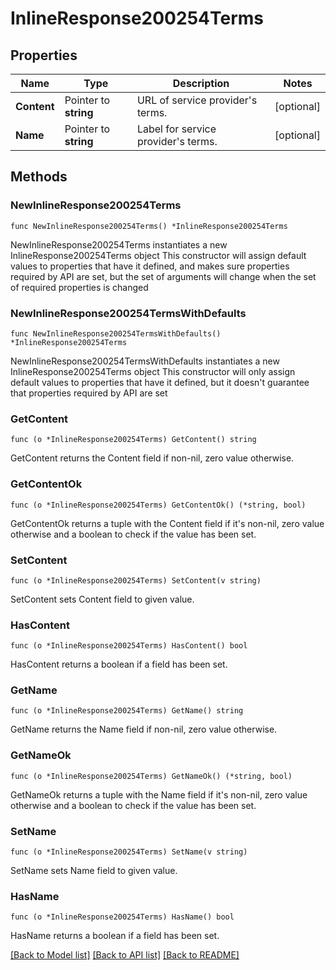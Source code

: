 # InlineResponse200254Terms

## Properties

Name | Type | Description | Notes
------------ | ------------- | ------------- | -------------
**Content** | Pointer to **string** | URL of service provider&#39;s terms. | [optional] 
**Name** | Pointer to **string** | Label for service provider&#39;s terms. | [optional] 

## Methods

### NewInlineResponse200254Terms

`func NewInlineResponse200254Terms() *InlineResponse200254Terms`

NewInlineResponse200254Terms instantiates a new InlineResponse200254Terms object
This constructor will assign default values to properties that have it defined,
and makes sure properties required by API are set, but the set of arguments
will change when the set of required properties is changed

### NewInlineResponse200254TermsWithDefaults

`func NewInlineResponse200254TermsWithDefaults() *InlineResponse200254Terms`

NewInlineResponse200254TermsWithDefaults instantiates a new InlineResponse200254Terms object
This constructor will only assign default values to properties that have it defined,
but it doesn't guarantee that properties required by API are set

### GetContent

`func (o *InlineResponse200254Terms) GetContent() string`

GetContent returns the Content field if non-nil, zero value otherwise.

### GetContentOk

`func (o *InlineResponse200254Terms) GetContentOk() (*string, bool)`

GetContentOk returns a tuple with the Content field if it's non-nil, zero value otherwise
and a boolean to check if the value has been set.

### SetContent

`func (o *InlineResponse200254Terms) SetContent(v string)`

SetContent sets Content field to given value.

### HasContent

`func (o *InlineResponse200254Terms) HasContent() bool`

HasContent returns a boolean if a field has been set.

### GetName

`func (o *InlineResponse200254Terms) GetName() string`

GetName returns the Name field if non-nil, zero value otherwise.

### GetNameOk

`func (o *InlineResponse200254Terms) GetNameOk() (*string, bool)`

GetNameOk returns a tuple with the Name field if it's non-nil, zero value otherwise
and a boolean to check if the value has been set.

### SetName

`func (o *InlineResponse200254Terms) SetName(v string)`

SetName sets Name field to given value.

### HasName

`func (o *InlineResponse200254Terms) HasName() bool`

HasName returns a boolean if a field has been set.


[[Back to Model list]](../README.md#documentation-for-models) [[Back to API list]](../README.md#documentation-for-api-endpoints) [[Back to README]](../README.md)


